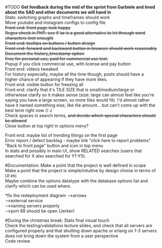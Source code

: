 #TODO
<b>Get feedback during the mid of the sprint from Garbiele and Imed about the SAD and other documents we will hand in</b><br />
Stats: switching graphs and timeframes should work<br />
Move youtube and instagram configs to config file<br />
<s>Front end: front page look happy</s><br />
<s>Regex check in PHP: see if \w is a good alternative to let through word characters (not enough)</s><br />
<s>Front end: tooltips on buttons / button design</s><br />
<s>Front end: forward and backward button in browser should work reasonably</s><br />
<s>Document the history_timestamp option</s><br />
<s>Free for personal use, paid for commercial use text.</s><br />
Popup if you click commercial use, with license and pay button<br />
Front end: videos tweaked<br />
For history especially, maybe all the time though, posts should have a higher chance of appearing if they have more likes.<br />
Front end: visible button for freezing all<br />
Front end: clarify that it's TILE SIZE that is small/medium/large or otherwiese clarify so it makes sense (size: large can almost feel like you're saying you have a large screen, so more tiles would fit). I'd almost rather have it named something else, like tile amount... but can't come up with the best term right now // J<br />
Check spaces in search terms, <s>and decide which special characters should be allowed</s><br />
Close button at top right in options meny?<br />

Front end: maybe list of trending things on the first page<br />
Error report / defect backlog - maybe link "click here to report problems"<br />
"Back to front page" button and icon in top menu<br />
In stats and possibly in main UI, show RELATED searches (users that searched for X also searched for Y1-Y5).<br />



#Documentation:
Make a point that the project is well defined in scope<br />
Make a point that the project is simple/intuitive by design choise in terms of UI etc<br />
Maybe combine the options datatype with the database options list and clarify which can be used where.<br />

*fix the redeployment diagram 
-->arrows<br /> 
-->external service<br />
-->naming servers properly <br />
-->port 88 should be open (Jerker) <br />

#During the christmas break:
Stats final visual touch<br />
Check the testing/validations lecture slides, and check that all servers are configured properly and that shutting down apache or erlang on 1-3 servers does not bring down the system from a user perspective<br />
Code review <br/>
